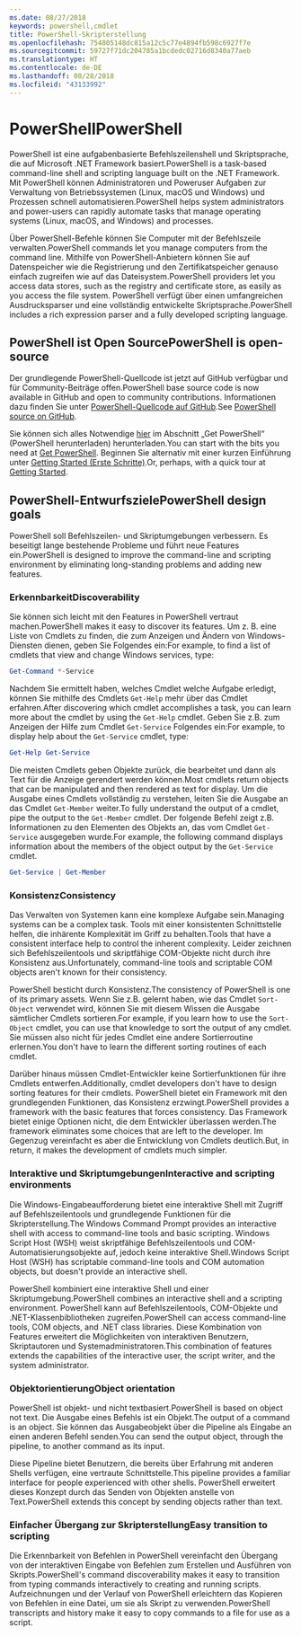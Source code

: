 ```yaml
---
ms.date: 08/27/2018
keywords: powershell,cmdlet
title: PowerShell-Skripterstellung
ms.openlocfilehash: 754805148dc815a12c5c77e4894fb598c6927f7e
ms.sourcegitcommit: 59727f71dc204785a1bcdedc02716d8340a77aeb
ms.translationtype: HT
ms.contentlocale: de-DE
ms.lasthandoff: 08/28/2018
ms.locfileid: "43133992"
---
```

# <a name="powershell"></a><span data-ttu-id="1af36-103">PowerShell</span><span class="sxs-lookup"><span data-stu-id="1af36-103">PowerShell</span></span>

<span data-ttu-id="1af36-104">PowerShell ist eine aufgabenbasierte Befehlszeilenshell und Skriptsprache, die auf Microsoft .NET Framework basiert.</span><span class="sxs-lookup"><span data-stu-id="1af36-104">PowerShell is a task-based command-line shell and scripting language built on the .NET Framework.</span></span>
<span data-ttu-id="1af36-105">Mit PowerShell können Administratoren und Poweruser Aufgaben zur Verwaltung von Betriebssystemen (Linux, macOS und Windows) und Prozessen schnell automatisieren.</span><span class="sxs-lookup"><span data-stu-id="1af36-105">PowerShell helps system administrators and power-users can rapidly automate tasks that manage operating systems (Linux, macOS, and Windows) and processes.</span></span>

<span data-ttu-id="1af36-106">Über PowerShell-Befehle können Sie Computer mit der Befehlszeile verwalten.</span><span class="sxs-lookup"><span data-stu-id="1af36-106">PowerShell commands let you manage computers from the command line.</span></span> <span data-ttu-id="1af36-107">Mithilfe von PowerShell-Anbietern können Sie auf Datenspeicher wie die Registrierung und den Zertifikatspeicher genauso einfach zugreifen wie auf das Dateisystem.</span><span class="sxs-lookup"><span data-stu-id="1af36-107">PowerShell providers let you access data stores, such as the registry and certificate store, as easily as you access the file system.</span></span> <span data-ttu-id="1af36-108">PowerShell verfügt über einen umfangreichen Ausdrucksparser und eine vollständig entwickelte Skriptsprache.</span><span class="sxs-lookup"><span data-stu-id="1af36-108">PowerShell includes a rich expression parser and a fully developed scripting language.</span></span>

## <a name="powershell-is-open-source"></a><span data-ttu-id="1af36-109">PowerShell ist Open Source</span><span class="sxs-lookup"><span data-stu-id="1af36-109">PowerShell is open-source</span></span>

<span data-ttu-id="1af36-110">Der grundlegende PowerShell-Quellcode ist jetzt auf GitHub verfügbar und für Community-Beiträge offen.</span><span class="sxs-lookup"><span data-stu-id="1af36-110">PowerShell base source code is now available in GitHub and open to community contributions.</span></span>
<span data-ttu-id="1af36-111">Informationen dazu finden Sie unter [PowerShell-Quellcode auf GitHub](https://github.com/powershell/powershell).</span><span class="sxs-lookup"><span data-stu-id="1af36-111">See [PowerShell source on GitHub](https://github.com/powershell/powershell).</span></span>

<span data-ttu-id="1af36-112">Sie können sich alles Notwendige [hier](https://github.com/PowerShell/PowerShell#get-powershell) im Abschnitt „Get PowerShell“ (PowerShell herunterladen) herunterladen.</span><span class="sxs-lookup"><span data-stu-id="1af36-112">You can start with the bits you need at [Get PowerShell](https://github.com/PowerShell/PowerShell#get-powershell).</span></span>
<span data-ttu-id="1af36-113">Beginnen Sie alternativ mit einer kurzen Einführung unter [Getting Started (Erste Schritte)](https://github.com/PowerShell/PowerShell/blob/master/docs/learning-powershell).</span><span class="sxs-lookup"><span data-stu-id="1af36-113">Or, perhaps, with a quick tour at [Getting Started](https://github.com/PowerShell/PowerShell/blob/master/docs/learning-powershell).</span></span>

## <a name="powershell-design-goals"></a><span data-ttu-id="1af36-114">PowerShell-Entwurfsziele</span><span class="sxs-lookup"><span data-stu-id="1af36-114">PowerShell design goals</span></span>

<span data-ttu-id="1af36-115">PowerShell soll Befehlszeilen- und Skriptumgebungen verbessern. Es beseitigt lange bestehende Probleme und führt neue Features ein.</span><span class="sxs-lookup"><span data-stu-id="1af36-115">PowerShell is designed to improve the command-line and scripting environment by eliminating long-standing problems and adding new features.</span></span>

### <a name="discoverability"></a><span data-ttu-id="1af36-116">Erkennbarkeit</span><span class="sxs-lookup"><span data-stu-id="1af36-116">Discoverability</span></span>

<span data-ttu-id="1af36-117">Sie können sich leicht mit den Features in PowerShell vertraut machen.</span><span class="sxs-lookup"><span data-stu-id="1af36-117">PowerShell makes it easy to discover its features.</span></span> <span data-ttu-id="1af36-118">Um z. B. eine Liste von Cmdlets zu finden, die zum Anzeigen und Ändern von Windows-Diensten dienen, geben Sie Folgendes ein:</span><span class="sxs-lookup"><span data-stu-id="1af36-118">For example, to find a list of cmdlets that view and change Windows services, type:</span></span>

```powershell
Get-Command *-Service
```

<span data-ttu-id="1af36-119">Nachdem Sie ermittelt haben, welches Cmdlet welche Aufgabe erledigt, können Sie mithilfe des Cmdlets `Get-Help` mehr über das Cmdlet erfahren.</span><span class="sxs-lookup"><span data-stu-id="1af36-119">After discovering which cmdlet accomplishes a task, you can learn more about the cmdlet by using the `Get-Help` cmdlet.</span></span> <span data-ttu-id="1af36-120">Geben Sie z.B. zum Anzeigen der Hilfe zum Cmdlet `Get-Service` Folgendes ein:</span><span class="sxs-lookup"><span data-stu-id="1af36-120">For example, to display help about the `Get-Service` cmdlet, type:</span></span>

```powershell
Get-Help Get-Service
```

<span data-ttu-id="1af36-121">Die meisten Cmdlets geben Objekte zurück, die bearbeitet und dann als Text für die Anzeige gerendert werden können.</span><span class="sxs-lookup"><span data-stu-id="1af36-121">Most cmdlets return objects that can be manipulated and then rendered as text for display.</span></span> <span data-ttu-id="1af36-122">Um die Ausgabe eines Cmdlets vollständig zu verstehen, leiten Sie die Ausgabe an das Cmdlet `Get-Member` weiter.</span><span class="sxs-lookup"><span data-stu-id="1af36-122">To fully understand the output of a cmdlet, pipe the output to the `Get-Member` cmdlet.</span></span> <span data-ttu-id="1af36-123">Der folgende Befehl zeigt z.B. Informationen zu den Elementen des Objekts an, das vom Cmdlet `Get-Service` ausgegeben wurde.</span><span class="sxs-lookup"><span data-stu-id="1af36-123">For example, the following command displays information about the members of the object output by the `Get-Service` cmdlet.</span></span>

```powershell
Get-Service | Get-Member
```

### <a name="consistency"></a><span data-ttu-id="1af36-124">Konsistenz</span><span class="sxs-lookup"><span data-stu-id="1af36-124">Consistency</span></span>

<span data-ttu-id="1af36-125">Das Verwalten von Systemen kann eine komplexe Aufgabe sein.</span><span class="sxs-lookup"><span data-stu-id="1af36-125">Managing systems can be a complex task.</span></span> <span data-ttu-id="1af36-126">Tools mit einer konsistenten Schnittstelle helfen, die inhärente Komplexität im Griff zu behalten.</span><span class="sxs-lookup"><span data-stu-id="1af36-126">Tools that have a consistent interface help to control the inherent complexity.</span></span> <span data-ttu-id="1af36-127">Leider zeichnen sich Befehlszeilentools und skriptfähige COM-Objekte nicht durch ihre Konsistenz aus.</span><span class="sxs-lookup"><span data-stu-id="1af36-127">Unfortunately, command-line tools and scriptable COM objects aren't known for their consistency.</span></span>

<span data-ttu-id="1af36-128">PowerShell besticht durch Konsistenz.</span><span class="sxs-lookup"><span data-stu-id="1af36-128">The consistency of PowerShell is one of its primary assets.</span></span> <span data-ttu-id="1af36-129">Wenn Sie z.B. gelernt haben, wie das Cmdlet `Sort-Object` verwendet wird, können Sie mit diesem Wissen die Ausgabe sämtlicher Cmdlets sortieren.</span><span class="sxs-lookup"><span data-stu-id="1af36-129">For example, if you learn how to use the `Sort-Object` cmdlet, you can use that knowledge to sort the output of any cmdlet.</span></span> <span data-ttu-id="1af36-130">Sie müssen also nicht für jedes Cmdlet eine andere Sortierroutine erlernen.</span><span class="sxs-lookup"><span data-stu-id="1af36-130">You don't have to learn the different sorting routines of each cmdlet.</span></span>

<span data-ttu-id="1af36-131">Darüber hinaus müssen Cmdlet-Entwickler keine Sortierfunktionen für ihre Cmdlets entwerfen.</span><span class="sxs-lookup"><span data-stu-id="1af36-131">Additionally, cmdlet developers don't have to design sorting features for their cmdlets.</span></span> <span data-ttu-id="1af36-132">PowerShell bietet ein Framework mit den grundlegenden Funktionen, das Konsistenz erzwingt.</span><span class="sxs-lookup"><span data-stu-id="1af36-132">PowerShell provides a framework with the basic features that forces consistency.</span></span> <span data-ttu-id="1af36-133">Das Framework bietet einige Optionen nicht, die dem Entwickler überlassen werden.</span><span class="sxs-lookup"><span data-stu-id="1af36-133">The framework eliminates some choices that are left to the developer.</span></span> <span data-ttu-id="1af36-134">Im Gegenzug vereinfacht es aber die Entwicklung von Cmdlets deutlich.</span><span class="sxs-lookup"><span data-stu-id="1af36-134">But, in return, it makes the development of cmdlets much simpler.</span></span>

### <a name="interactive-and-scripting-environments"></a><span data-ttu-id="1af36-135">Interaktive und Skriptumgebungen</span><span class="sxs-lookup"><span data-stu-id="1af36-135">Interactive and scripting environments</span></span>

<span data-ttu-id="1af36-136">Die Windows-Eingabeaufforderung bietet eine interaktive Shell mit Zugriff auf Befehlszeilentools und grundlegende Funktionen für die Skripterstellung.</span><span class="sxs-lookup"><span data-stu-id="1af36-136">The Windows Command Prompt provides an interactive shell with access to command-line tools and basic scripting.</span></span> <span data-ttu-id="1af36-137">Windows Script Host (WSH) weist skriptfähige Befehlszeilentools und COM-Automatisierungsobjekte auf, jedoch keine interaktive Shell.</span><span class="sxs-lookup"><span data-stu-id="1af36-137">Windows Script Host (WSH) has scriptable command-line tools and COM automation objects, but doesn't provide an interactive shell.</span></span>

<span data-ttu-id="1af36-138">PowerShell kombiniert eine interaktive Shell und einer Skriptumgebung.</span><span class="sxs-lookup"><span data-stu-id="1af36-138">PowerShell combines an interactive shell and a scripting environment.</span></span> <span data-ttu-id="1af36-139">PowerShell kann auf Befehlszeilentools, COM-Objekte und .NET-Klassenbibliotheken zugreifen.</span><span class="sxs-lookup"><span data-stu-id="1af36-139">PowerShell can access command-line tools, COM objects, and .NET class libraries.</span></span> <span data-ttu-id="1af36-140">Diese Kombination von Features erweitert die Möglichkeiten von interaktiven Benutzern, Skriptautoren und Systemadministratoren.</span><span class="sxs-lookup"><span data-stu-id="1af36-140">This combination of features extends the capabilities of the interactive user, the script writer, and the system administrator.</span></span>

### <a name="object-orientation"></a><span data-ttu-id="1af36-141">Objektorientierung</span><span class="sxs-lookup"><span data-stu-id="1af36-141">Object orientation</span></span>

<span data-ttu-id="1af36-142">PowerShell ist objekt- und nicht textbasiert.</span><span class="sxs-lookup"><span data-stu-id="1af36-142">PowerShell is based on object not text.</span></span> <span data-ttu-id="1af36-143">Die Ausgabe eines Befehls ist ein Objekt.</span><span class="sxs-lookup"><span data-stu-id="1af36-143">The output of a command is an object.</span></span> <span data-ttu-id="1af36-144">Sie können das Ausgabeobjekt über die Pipeline als Eingabe an einen anderen Befehl senden.</span><span class="sxs-lookup"><span data-stu-id="1af36-144">You can send the output object, through the pipeline, to another command as its input.</span></span>

<span data-ttu-id="1af36-145">Diese Pipeline bietet Benutzern, die bereits über Erfahrung mit anderen Shells verfügen, eine vertraute Schnittstelle.</span><span class="sxs-lookup"><span data-stu-id="1af36-145">This pipeline provides a familiar interface for people experienced with other shells.</span></span> <span data-ttu-id="1af36-146">PowerShell erweitert dieses Konzept durch das Senden von Objekten anstelle von Text.</span><span class="sxs-lookup"><span data-stu-id="1af36-146">PowerShell extends this concept by sending objects rather than text.</span></span>

### <a name="easy-transition-to-scripting"></a><span data-ttu-id="1af36-147">Einfacher Übergang zur Skripterstellung</span><span class="sxs-lookup"><span data-stu-id="1af36-147">Easy transition to scripting</span></span>

<span data-ttu-id="1af36-148">Die Erkennbarkeit von Befehlen in PowerShell vereinfacht den Übergang von der interaktiven Eingabe von Befehlen zum Erstellen und Ausführen von Skripts.</span><span class="sxs-lookup"><span data-stu-id="1af36-148">PowerShell's command discoverability makes it easy to transition from typing commands interactively to creating and running scripts.</span></span> <span data-ttu-id="1af36-149">Aufzeichnungen und der Verlauf von PowerShell erleichtern das Kopieren von Befehlen in eine Datei, um sie als Skript zu verwenden.</span><span class="sxs-lookup"><span data-stu-id="1af36-149">PowerShell transcripts and history make it easy to copy commands to a file for use as a script.</span></span>
